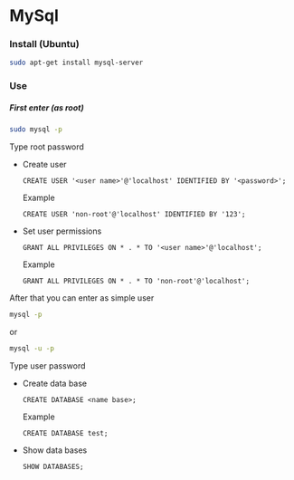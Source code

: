 # MySql

### Install (Ubuntu)

```sh
sudo apt-get install mysql-server
```

### Use

##### First enter (as root)

```sh
sudo mysql -p
```
Type root password

* Create user
    ```mysql
    CREATE USER '<user name>'@'localhost' IDENTIFIED BY '<password>';
    ```
    Example
    ```mysql
    CREATE USER 'non-root'@'localhost' IDENTIFIED BY '123';
    ```    

* Set user permissions
    ```mysql
    GRANT ALL PRIVILEGES ON * . * TO '<user name>'@'localhost';
    ```
    Example
    ```mysql
    GRANT ALL PRIVILEGES ON * . * TO 'non-root'@'localhost';
    ```
After that you can enter as simple user

```sh
mysql -p
```
or
```sh
mysql -u -p
```
Type user password
* Create data base
    ```mysql
    CREATE DATABASE <name base>;
    ```
    Example
    ```mysql
    CREATE DATABASE test;
    ```
* Show data bases
    ```mysql
    SHOW DATABASES;
    ```
